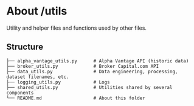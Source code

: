 # About /utils
Utility and helper files and functions used by other files.

## Structure
```
├── alpha_vantage_utils.py      # Alpha Vantage API (historic data)
├── broker_utils.py             # Broker Capital.com API
├── data_utils.py               # Data engineering, processing, dataset filenames, etc.
├── logging_utils.py            # Logs
├── shared_utils.py             # Utilities shared by several components
└── README.md                   # About this folder
```